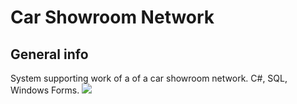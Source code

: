 # Car Showroom Network
## General info
System supporting work of a of a car showroom network. C#, SQL, Windows Forms.
![](https://github.com/dorian195/Car-Showroom-Network/edit/master/bd.png?raw=true)
